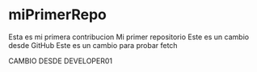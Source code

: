 # miPrimerRepo

Esta es mi primera contribucion
Mi primer repositorio 
Este es un cambio desde GitHub
Este es un cambio para probar fetch

CAMBIO DESDE DEVELOPER01